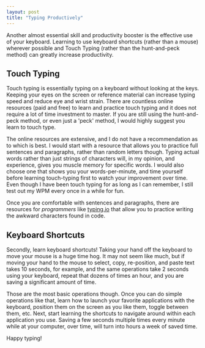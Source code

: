```yaml
---
layout: post
title: "Typing Productively"
---
```


Another almost essential skill and productivity booster is the effective use of your keyboard. Learning to use keyboard shortcuts (rather than a mouse) wherever possible and Touch Typing (rather than the hunt-and-peck method) can greatly increase productivity.

## Touch Typing

Touch typing is essentially typing on a keyboard without looking at the keys. Keeping your eyes on the screen or reference material can increase typing speed and reduce eye and wrist strain. There are countless online resources (paid and free) to learn and practice touch typing and it does not require a lot of time investment to master. If you are still using the hunt-and-peck method, or even just a 'peck' method, I would highly suggest you learn to touch type.

The online resources are extensive, and I do not have a recommendation as to which is best. I would start with a resource that allows you to practice full sentences and paragraphs, rather than random letters though. Typing actual words rather than just strings of characters will, in my opinion, and experience, gives you muscle memory for specific words. I would also choose one that shows you your words-per-minute, and time yourself before learning touch-typing first to watch your improvement over time. Even though I have been touch typing for as long as I can remember, I still test out my WPM every once in a while for fun.

Once you are comfortable with sentences and paragraphs, there are resources for _programmers_ like [typing.io](https://typing.io) that allow you to practice writing the awkward characters found in code.

## Keyboard Shortcuts

Secondly, learn keyboard shortcuts! Taking your hand off the keyboard to move your mouse is a huge time hog. It may not seem like much, but if moving your hand to the mouse to select, copy, re-position, and paste text takes 10 seconds, for example, and the same operations take 2 seconds using your keyboard, repeat that dozens of times an hour, and you are saving a significant amount of time. 

Those are the most basic operations though. Once you can do simple operations like that, learn how to launch your favorite applications with the keyboard, position them on the screen as you like them, toggle between them, etc. Next, start learning the shortcuts to navigate around within each application you use. Saving a few seconds multiple times every minute while at your computer, over time, will turn into hours a week of saved time.

Happy typing! 